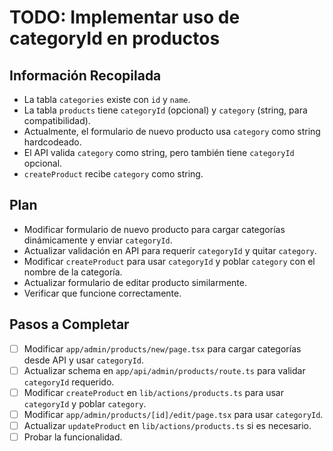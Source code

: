 # TODO: Implementar uso de categoryId en productos

## Información Recopilada
- La tabla `categories` existe con `id` y `name`.
- La tabla `products` tiene `categoryId` (opcional) y `category` (string, para compatibilidad).
- Actualmente, el formulario de nuevo producto usa `category` como string hardcodeado.
- El API valida `category` como string, pero también tiene `categoryId` opcional.
- `createProduct` recibe `category` como string.

## Plan
- Modificar formulario de nuevo producto para cargar categorías dinámicamente y enviar `categoryId`.
- Actualizar validación en API para requerir `categoryId` y quitar `category`.
- Modificar `createProduct` para usar `categoryId` y poblar `category` con el nombre de la categoría.
- Actualizar formulario de editar producto similarmente.
- Verificar que funcione correctamente.

## Pasos a Completar
- [ ] Modificar `app/admin/products/new/page.tsx` para cargar categorías desde API y usar `categoryId`.
- [ ] Actualizar schema en `app/api/admin/products/route.ts` para validar `categoryId` requerido.
- [ ] Modificar `createProduct` en `lib/actions/products.ts` para usar `categoryId` y poblar `category`.
- [ ] Modificar `app/admin/products/[id]/edit/page.tsx` para usar `categoryId`.
- [ ] Actualizar `updateProduct` en `lib/actions/products.ts` si es necesario.
- [ ] Probar la funcionalidad.
